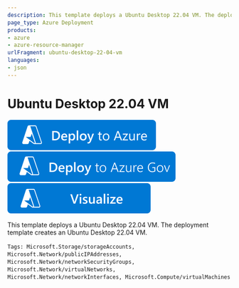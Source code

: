 ```yaml
---
description: This template deploys a Ubuntu Desktop 22.04 VM. The deployment template creates an Ubuntu Desktop 22.04 VM.
page_type: Azure Deployment
products:
- azure
- azure-resource-manager
urlFragment: ubuntu-desktop-22-04-vm
languages:
- json
---
```

# Ubuntu Desktop 22.04 VM

<!-- ![Azure Public Test Date](https://azurequickstartsservice.blob.core.windows.net/badges/application-workloads/apache/apache2-on-ubuntu-vm/PublicLastTestDate.svg)
![Azure Public Test Result](https://azurequickstartsservice.blob.core.windows.net/badges/application-workloads/apache/apache2-on-ubuntu-vm/PublicDeployment.svg)

![Azure US Gov Last Test Date](https://azurequickstartsservice.blob.core.windows.net/badges/application-workloads/apache/apache2-on-ubuntu-vm/FairfaxLastTestDate.svg)
![Azure US Gov Last Test Result](https://azurequickstartsservice.blob.core.windows.net/badges/application-workloads/apache/apache2-on-ubuntu-vm/FairfaxDeployment.svg)

![Best Practice Check](https://azurequickstartsservice.blob.core.windows.net/badges/application-workloads/apache/apache2-on-ubuntu-vm/BestPracticeResult.svg)
![Cred Scan Check](https://azurequickstartsservice.blob.core.windows.net/badges/application-workloads/apache/apache2-on-ubuntu-vm/CredScanResult.svg) -->

<!-- 
--- Note: This is an example of how to format the direct link url. ---
https%3A%2F%2github.com%2Ntegral-Inc%2azure-deployment-templates%2main%2vm-workloads%2centos%2centos-7-vm%2azuredeploy.json -->

[![Deploy To Azure](https://raw.githubusercontent.com/Azure/azure-quickstart-templates/master/1-CONTRIBUTION-GUIDE/images/deploytoazure.svg?sanitize=true)](https://portal.azure.com/#create/Microsoft.Template/uri/https%3A%2F%2github.com%2Ntegral-Inc%2azure-deployment-templates%2main%2vm-workloads%2centos%2centos-7-vm%2azuredeploy.json)
[![Deploy To Azure US Gov](https://raw.githubusercontent.com/Azure/azure-quickstart-templates/master/1-CONTRIBUTION-GUIDE/images/deploytoazuregov.svg?sanitize=true)](https://portal.azure.us/#create/Microsoft.Template/uri/https%3A%2F%2github.com%2Ntegral-Inc%2azure-deployment-templates%2main%2vm-workloads%2centos%2centos-7-vm%2azuredeploy.json)
[![Visualize](https://raw.githubusercontent.com/Azure/azure-quickstart-templates/master/1-CONTRIBUTION-GUIDE/images/visualizebutton.svg?sanitize=true)](http://armviz.io/#/?load=https%3A%2F%2github.com%2Ntegral-Inc%2azure-deployment-templates%2main%2vm-workloads%2centos%2centos-7-vm%2azuredeploy.json)

This template deploys a Ubuntu Desktop 22.04 VM. The deployment template creates an Ubuntu Desktop 22.04 VM.

`Tags: Microsoft.Storage/storageAccounts, Microsoft.Network/publicIPAddresses, Microsoft.Network/networkSecurityGroups, Microsoft.Network/virtualNetworks, Microsoft.Network/networkInterfaces, Microsoft.Compute/virtualMachines`
